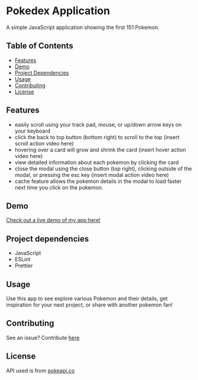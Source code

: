 # Pokedex Application

A simple JavaScript application showing the first 151 Pokemon.

## Table of Contents 
- [Features](#features)
- [Demo](#demo)
- [Project Dependencies](#projectdependencies)
- [Usage](#usage)
- [Contributing](#contributing)
- [License](#license)

## Features
- easily scroll using your track pad, mouse, or up/down arrow keys on your keyboard
- click the back to top button (bottom right) to scroll to the top
    (insert scroll action video here)
- hovering over a card will grow and shrink the card
    (insert hover action video here)
- view detailed information about each pokemon by clicking the card
- close the modal using the close button (top right), clicking outside of the modal, or pressing the esc key
     (insert modal action video here)
- cache feature allows the pokemon details in the modal to load faster next time you click on the pokemon.


## Demo

[Check out a live demo of my app here!](https://lorenaruiz01.github.io/simple-js-app/)

## Project dependencies
- JavaScript 
- ESLint
- Prettier

## Usage 

Use this app to see explore various Pokemon and their details, get inspiration for your next project, or share with another pokemon fan! 

## Contributing

See an issue? Contribute [here](https://github.com/lorenaruiz01/simple-js-app/issues)

## License

API used is from [pokeapi.co](https://pokeapi.co/api/v2/pokemon/)


